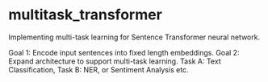 # multitask_transformer
Implementing multi-task learning for Sentence Transformer neural network. 

Goal 1: Encode input sentences into fixed length embeddings.
Goal 2: Expand architecture to support multi-task learning. Task A: Text Classification, Task B: NER, or Sentiment Analysis etc.

